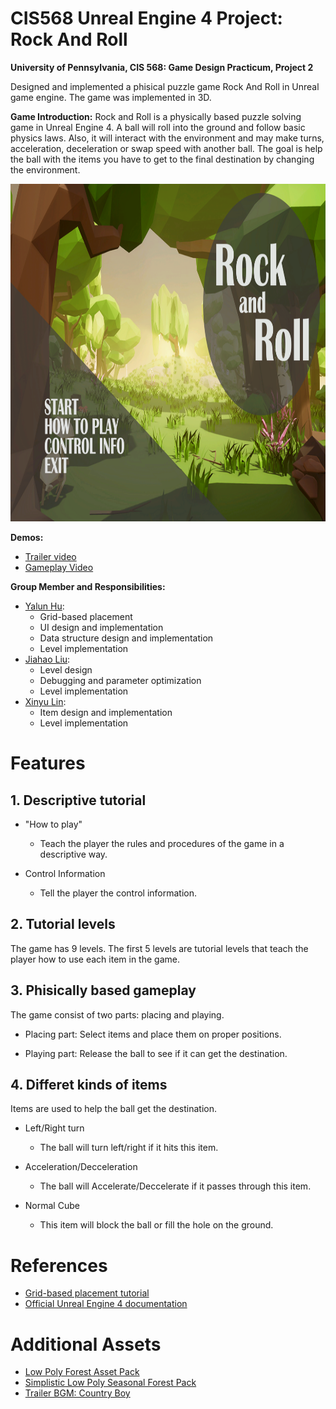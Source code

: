 CIS568 Unreal Engine 4 Project: Rock And Roll
=============================================

**University of Pennsylvania, CIS 568: Game Design Practicum, Project 2**

Designed and implemented a phisical puzzle game Rock And Roll in Unreal game engine. The game was implemented in 3D.

**Game Introduction:**
Rock and Roll is a physically based puzzle solving game in Unreal Engine 4. A ball will roll into the ground and follow basic physics laws. Also, it will interact with the environment and may make turns, acceleration, deceleration or swap speed with another ball. The goal is help the ball with the items you have to get to the final destination by changing the environment.

<p align="center">
  <img src="img/start.png" width="960" height="540">
</p>

**Demos:**
* [Trailer video](https://www.youtube.com/watch?v=UoCXtykFH8o)
* [Gameplay Video](https://www.youtube.com/watch?v=amp54_yxOrs)

**Group Member and Responsibilities:**
* [Yalun Hu](https://github.com/chestnutwww):
	* Grid-based placement
	* UI design and implementation
	* Data structure design and implementation
	* Level implementation
* [Jiahao Liu](https://github.com/lostink):
	* Level design
	* Debugging and parameter optimization
	* Level implementation
* [Xinyu Lin](https://github.com/460xlin):
	* Item design and implementation
	* Level implementation

# Features

## 1. Descriptive tutorial

* "How to play"
	* Teach the player the rules and procedures of the game in a descriptive way.

* Control Information
	* Tell the player the control information.

## 2. Tutorial levels

The game has 9 levels. The first 5 levels are tutorial levels that teach the player how to use each item in the game.

## 3. Phisically based gameplay

The game consist of two parts: placing and playing.

* Placing part:
Select items and place them on proper positions.

* Playing part:
Release the ball to see if it can get the destination.

## 4. Differet kinds of items

Items are used to help the ball get the destination.

* Left/Right turn
	* The ball will turn left/right if it hits this item.

* Acceleration/Decceleration
	* The ball will Accelerate/Deccelerate if it passes through this item.

* Normal Cube
	* This item will block the ball or fill the hole on the ground.

# References

* [Grid-based placement tutorial](https://www.youtube.com/watch?v=JyjNE6CE-U4&t=352s)
* [Official Unreal Engine 4 documentation](https://docs.unrealengine.com/en-us)

# Additional Assets

* [Low Poly Forest Asset Pack](https://www.unrealengine.com/marketplace/low-poly-forest-asset-pack)
* [Simplistic Low Poly Seasonal Forest Pack](https://www.unrealengine.com/marketplace/stylized-low-poly-seasonal-forest-pack)
* [Trailer BGM: Country Boy](https://www.bensound.com/royalty-free-music/track/country-boy)
